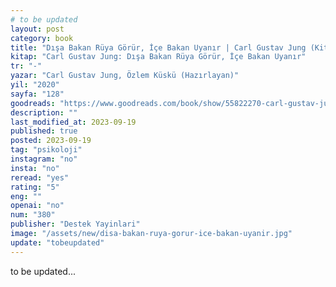 ```yaml
---
# to be updated
layout: post
category: book
title: "Dışa Bakan Rüya Görür, İçe Bakan Uyanır | Carl Gustav Jung (Kitap)"
kitap: "Carl Gustav Jung: Dışa Bakan Rüya Görür, İçe Bakan Uyanır"
tr: "-"
yazar: "Carl Gustav Jung, Özlem Küskü (Hazırlayan)"
yil: "2020"
sayfa: "128"
goodreads: "https://www.goodreads.com/book/show/55822270-carl-gustav-jung"
description: ""
last_modified_at: 2023-09-19
published: true
posted: 2023-09-19
tag: "psikoloji"
instagram: "no"
insta: "no"
reread: "yes"
rating: "5"
eng: ""
openai: "no"
num: "380"
publisher: "Destek Yayinlari"
image: "/assets/new/disa-bakan-ruya-gorur-ice-bakan-uyanir.jpg"
update: "tobeupdated"
---
```


to be updated...
